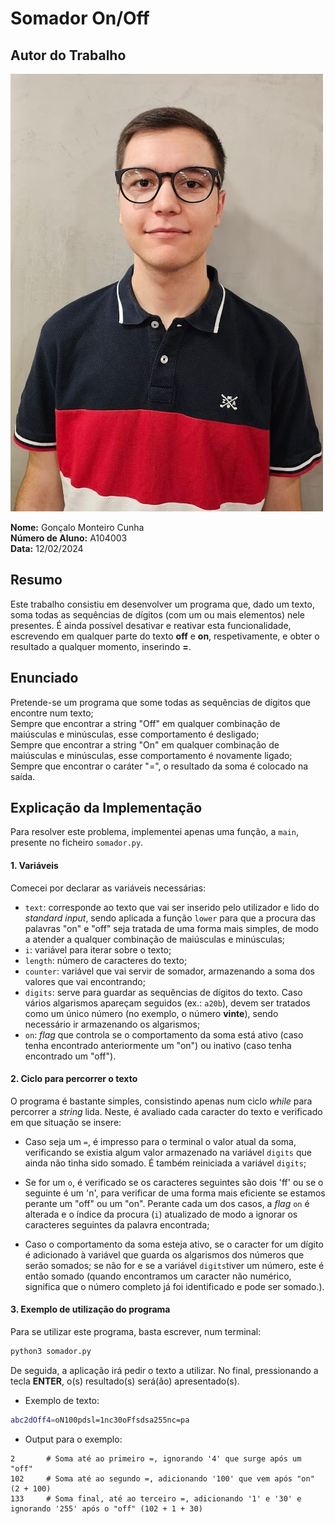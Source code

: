 # Somador On/Off

## Autor do Trabalho

![Foto](../photo.jpg)

**Nome:** Gonçalo Monteiro Cunha  
**Número de Aluno:** A104003  
**Data:** 12/02/2024  

## Resumo

Este trabalho consistiu em desenvolver um programa que, dado um texto, soma todas as sequências de dígitos (com um ou mais elementos) nele presentes. É ainda possível desativar e reativar esta funcionalidade, escrevendo em qualquer parte do texto **off** e **on**, respetivamente, e obter o resultado a qualquer momento, inserindo **=**.

## Enunciado

Pretende-se um programa que some todas as sequências de dígitos que encontre num texto;  
Sempre que encontrar a string "Off" em qualquer combinação de maiúsculas e minúsculas, esse comportamento é desligado;  
Sempre que encontrar a string "On" em qualquer combinação de maiúsculas e minúsculas, esse comportamento é novamente ligado;  
Sempre que encontrar o caráter "=", o resultado da soma é colocado na saída.


## Explicação da Implementação

Para resolver este problema, implementei apenas uma função, a `main`, presente no ficheiro `somador.py`.  

#### 1. Variáveis

Comecei por declarar as variáveis necessárias:  

- `text`: corresponde ao texto que vai ser inserido pelo utilizador e lido do *standard input*, sendo aplicada a função `lower` para que a procura das palavras "on" e "off" seja tratada de uma forma mais simples, de modo a atender a qualquer combinação de maiúsculas e minúsculas;  
- `i`: variável para iterar sobre o texto;  
- `length`: número de caracteres do texto;  
- `counter`: variável que vai servir de somador, armazenando a soma dos valores que vai encontrando;  
- `digits`: serve para guardar as sequências de dígitos do texto. Caso vários algarismos apareçam seguidos (ex.: `a20b`), devem ser tratados como um único número (no exemplo, o número **vinte**), sendo necessário ir armazenando os algarismos;  
- `on`: *flag* que controla se o comportamento da soma está ativo (caso tenha encontrado anteriormente um "on") ou inativo (caso tenha encontrado um "off").  

#### 2. Ciclo para percorrer o texto

O programa é bastante simples, consistindo apenas num ciclo *while* para percorrer a *string* lida. Neste, é avaliado cada caracter do texto e verificado em que situação se insere:  

- Caso seja um `=`, é impresso para o terminal o valor atual da soma, verificando se existia algum valor armazenado na variável `digits` que ainda não tinha sido somado. É também reiniciada a variável `digits`;  

- Se for um `o`, é verificado se os caracteres seguintes são dois 'ff' ou se o seguinte é um 'n', para verificar de uma forma mais eficiente se estamos perante um "off" ou um "on". Perante cada um dos casos, a *flag* `on` é alterada e o índice da procura (`i`) atualizado de modo a ignorar os caracteres seguintes da palavra encontrada;  

- Caso o comportamento da soma esteja ativo, se o caracter for um dígito é adicionado à variável que guarda os algarismos dos números que serão somados; se não for e se a variável `digits`tiver um número, este é então somado (quando encontramos um caracter não numérico, significa que o número completo já foi identificado e pode ser somado.).  

#### 3. Exemplo de utilização do programa

Para se utilizar este programa, basta escrever, num terminal:

```sh
python3 somador.py
```

De seguida, a aplicação irá pedir o texto a utilizar. No final, pressionando a tecla **ENTER**, o(s) resultado(s) será(ão) apresentado(s).

- Exemplo de texto:

```sh
abc2dOff4=oN100pdsl=1nc30oFfsdsa255nc=pa
```

- Output para o exemplo:
```
2       # Soma até ao primeiro =, ignorando '4' que surge após um "off"
102     # Soma até ao segundo =, adicionando '100' que vem após "on" (2 + 100)
133     # Soma final, até ao terceiro =, adicionando '1' e '30' e ignorando '255' após o "off" (102 + 1 + 30)
```